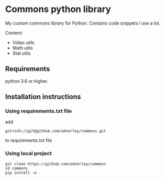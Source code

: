 # Commons python library

My custom commons library for Python. Contains code snippets I use a lot. 

Content:
- Video utils
- Math utils
- Stat utils

## Requirements
python 3.6 or higher.

## Installation instructions

### Using requirements.txt file
add
 
`git+ssh://git@github.com/adverley/commons.git` 

to requirements.txt file

### Using local project
```
git clone https://github.com/adverley/commons
cd commons
pip install -e .
```